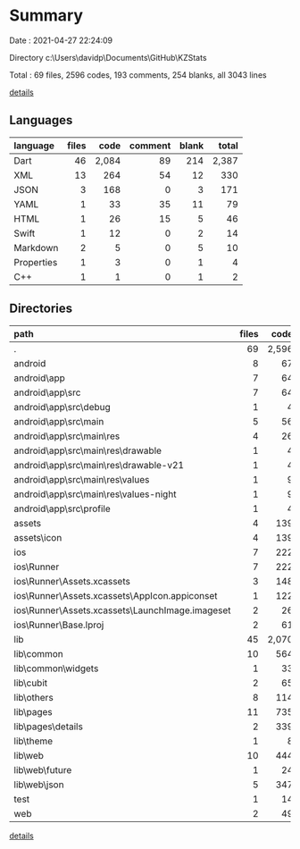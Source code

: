 # Summary

Date : 2021-04-27 22:24:09

Directory c:\Users\davidp\Documents\GitHub\KZStats

Total : 69 files,  2596 codes, 193 comments, 254 blanks, all 3043 lines

[details](details.md)

## Languages
| language | files | code | comment | blank | total |
| :--- | ---: | ---: | ---: | ---: | ---: |
| Dart | 46 | 2,084 | 89 | 214 | 2,387 |
| XML | 13 | 264 | 54 | 12 | 330 |
| JSON | 3 | 168 | 0 | 3 | 171 |
| YAML | 1 | 33 | 35 | 11 | 79 |
| HTML | 1 | 26 | 15 | 5 | 46 |
| Swift | 1 | 12 | 0 | 2 | 14 |
| Markdown | 2 | 5 | 0 | 5 | 10 |
| Properties | 1 | 3 | 0 | 1 | 4 |
| C++ | 1 | 1 | 0 | 1 | 2 |

## Directories
| path | files | code | comment | blank | total |
| :--- | ---: | ---: | ---: | ---: | ---: |
| . | 69 | 2,596 | 193 | 254 | 3,043 |
| android | 8 | 67 | 49 | 10 | 126 |
| android\app | 7 | 64 | 49 | 9 | 122 |
| android\app\src | 7 | 64 | 49 | 9 | 122 |
| android\app\src\debug | 1 | 4 | 3 | 1 | 8 |
| android\app\src\main | 5 | 56 | 43 | 7 | 106 |
| android\app\src\main\res | 4 | 26 | 32 | 6 | 64 |
| android\app\src\main\res\drawable | 1 | 4 | 7 | 2 | 13 |
| android\app\src\main\res\drawable-v21 | 1 | 4 | 7 | 2 | 13 |
| android\app\src\main\res\values | 1 | 9 | 9 | 1 | 19 |
| android\app\src\main\res\values-night | 1 | 9 | 9 | 1 | 19 |
| android\app\src\profile | 1 | 4 | 3 | 1 | 8 |
| assets | 4 | 139 | 3 | 1 | 143 |
| assets\icon | 4 | 139 | 3 | 1 | 143 |
| ios | 7 | 222 | 2 | 9 | 233 |
| ios\Runner | 7 | 222 | 2 | 9 | 233 |
| ios\Runner\Assets.xcassets | 3 | 148 | 0 | 4 | 152 |
| ios\Runner\Assets.xcassets\AppIcon.appiconset | 1 | 122 | 0 | 1 | 123 |
| ios\Runner\Assets.xcassets\LaunchImage.imageset | 2 | 26 | 0 | 3 | 29 |
| ios\Runner\Base.lproj | 2 | 61 | 2 | 2 | 65 |
| lib | 45 | 2,070 | 79 | 207 | 2,356 |
| lib\common | 10 | 564 | 4 | 46 | 614 |
| lib\common\widgets | 1 | 33 | 0 | 2 | 35 |
| lib\cubit | 2 | 65 | 1 | 20 | 86 |
| lib\others | 8 | 114 | 2 | 24 | 140 |
| lib\pages | 11 | 735 | 19 | 50 | 804 |
| lib\pages\details | 2 | 339 | 9 | 16 | 364 |
| lib\theme | 1 | 8 | 0 | 2 | 10 |
| lib\web | 10 | 444 | 48 | 50 | 542 |
| lib\web\future | 1 | 24 | 1 | 2 | 27 |
| lib\web\json | 5 | 347 | 12 | 36 | 395 |
| test | 1 | 14 | 10 | 7 | 31 |
| web | 2 | 49 | 15 | 6 | 70 |

[details](details.md)